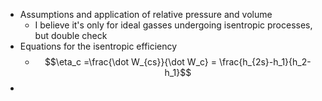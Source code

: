 - Assumptions and application of relative pressure and volume
	- I believe it's only for ideal gasses undergoing isentropic processes, but double check
- Equations for the isentropic efficiency
	- $$\eta_c =\frac{\dot W_{cs}}{\dot W_c} = \frac{h_{2s}-h_1}{h_2-h_1}$$
- 